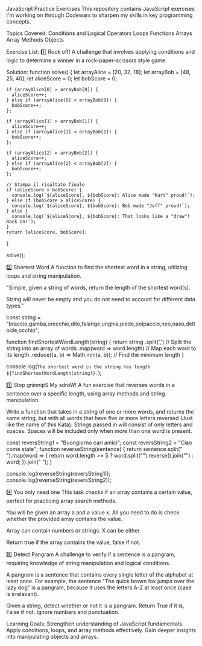 JavaScript Practice Exercises
This repository contains JavaScript exercises I'm working on through Codewars to sharpen my skills in key programming concepts.

Topics Covered:
Conditions and Logical Operators
Loops
Functions
Arrays
Array Methods
Objects

Exercise List:
1️⃣ Rock off!
A challenge that involves applying conditions and logic to determine a winner in a rock-paper-scissors style game.

Solution: 
function solve() {
  let arrayAlice = [20, 32, 18];
  let arrayBob = [48, 25, 40];
    let aliceScore = 0;
    let bobScore = 0;

    if (arrayAlice[0] > arrayBob[0]) {
      aliceScore++;
    } else if (arrayAlice[0] < arrayBob[0]) {
      bobScore++;
    };

    if (arrayAlice[1] > arrayBob[1]) {
      aliceScore++;
    } else if (arrayAlice[1] < arrayBob[1]) {
      bobScore++;
    };

    if (arrayAlice[2] > arrayBob[2]) {
      aliceScore++;
    } else if (arrayAlice[2] < arrayBob[2]) {
      bobScore++;
    };
  
    // Stampa il risultato finale
    if (aliceScore > bobScore) {
      console.log(`${aliceScore}, ${bobScore}: Alice made "Kurt" proud!`);
    } else if (bobScore > aliceScore) {
      console.log(`${aliceScore}, ${bobScore}: Bob made "Jeff" proud!`);
    } else {
      console.log(`${aliceScore}, ${bobScore}: That looks like a "draw"! Rock on!`);
    }
    return [aliceScore, bobScore];
  }

  solve();

2️⃣ Shortest Word
A function to find the shortest word in a string, utilizing loops and string manipulation.

"Simple, given a string of words, return the length of the shortest word(s).

String will never be empty and you do not need to account for different data types."

const string = "braccio,gamba,orecchio,dito,falange,unghia,piede,polpaccio,neo,naso,deltoide,occhio";

function findShortestWordLength(string) {
  return string
    .split(',')             // Split the string into an array of words
    .map(word => word.length) // Map each word to its length
    .reduce((a, b) => Math.min(a, b)); // Find the minimum length
}

console.log(`The shortest word in the string has length ${findShortestWordLength(string)}.`);

3️⃣ Stop gninnipS My sdroW!
A fun exercise that reverses words in a sentence over a specific length, using array methods and string manipulation.

Write a function that takes in a string of one or more words, and returns the same string, but with all words that have five or more letters reversed (Just like the name of this Kata). Strings passed in will consist of only letters and spaces. Spaces will be included only when more than one word is present.

const reversString1 = "Buongiorno cari amici";
const reversString2 = "Ciao come state";
function reverseString(sentence) {
  return sentence.split(" ").map(word => {
    return word.length >= 5 ? word.split("").reverse().join("") : word;
  }).join(" ");
}

console.log(reverseString(reversString1));
console.log(reverseString(reversString2));

4️⃣ You only need one
This task checks if an array contains a certain value, perfect for practicing array search methods.

You will be given an array a and a value x. All you need to do is check whether the provided array contains the value.

Array can contain numbers or strings. X can be either.

Return true if the array contains the value, false if not.



5️⃣ Detect Pangram
A challenge to verify if a sentence is a pangram, requiring knowledge of string manipulation and logical conditions.

A pangram is a sentence that contains every single letter of the alphabet at least once. For example, the sentence "The quick brown fox jumps over the lazy dog" is a pangram, because it uses the letters A-Z at least once (case is irrelevant).

Given a string, detect whether or not it is a pangram. Return True if it is, False if not. Ignore numbers and punctuation.

Learning Goals:
Strengthen understanding of JavaScript fundamentals.
Apply conditions, loops, and array methods effectively.
Gain deeper insights into manipulating objects and arrays.